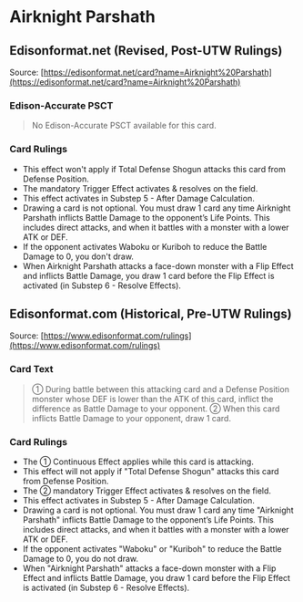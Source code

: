 # Airknight Parshath

## Edisonformat.net (Revised, Post-UTW Rulings)

Source: [https://edisonformat.net/card?name=Airknight%20Parshath](https://edisonformat.net/card?name=Airknight%20Parshath)

### Edison-Accurate PSCT

> No Edison-Accurate PSCT available for this card.

### Card Rulings

*   This effect won't apply if Total Defense Shogun attacks this card from Defense Position.
*   The mandatory Trigger Effect activates & resolves on the field.
*   This effect activates in Substep 5 - After Damage Calculation.
*   Drawing a card is not optional. You must draw 1 card any time Airknight Parshath inflicts Battle Damage to the opponent’s Life Points. This includes direct attacks, and when it battles with a monster with a lower ATK or DEF.
*   If the opponent activates Waboku or Kuriboh to reduce the Battle Damage to 0, you don't draw.
*   When Airknight Parshath attacks a face-down monster with a Flip Effect and inflicts Battle Damage, you draw 1 card before the Flip Effect is activated (in Substep 6 - Resolve Effects).


## Edisonformat.com (Historical, Pre-UTW Rulings)

Source: [https://www.edisonformat.com/rulings](https://www.edisonformat.com/rulings)

### Card Text

> ① During battle between this attacking card and a Defense Position monster whose DEF is lower than the ATK of this card, inflict the difference as Battle Damage to your opponent. ② When this card inflicts Battle Damage to your opponent, draw 1 card.

### Card Rulings

*   The ① Continuous Effect applies while this card is attacking.
*   This effect will not apply if "Total Defense Shogun" attacks this card from Defense Position.
*   The ② mandatory Trigger Effect activates & resolves on the field.
*   This effect activates in Substep 5 - After Damage Calculation.
*   Drawing a card is not optional. You must draw 1 card any time "Airknight Parshath" inflicts Battle Damage to the opponent’s Life Points. This includes direct attacks, and when it battles with a monster with a lower ATK or DEF.
*   If the opponent activates "Waboku" or "Kuriboh" to reduce the Battle Damage to 0, you do not draw.
*   When "Airknight Parshath" attacks a face-down monster with a Flip Effect and inflicts Battle Damage, you draw 1 card before the Flip Effect is activated (in Substep 6 - Resolve Effects).


